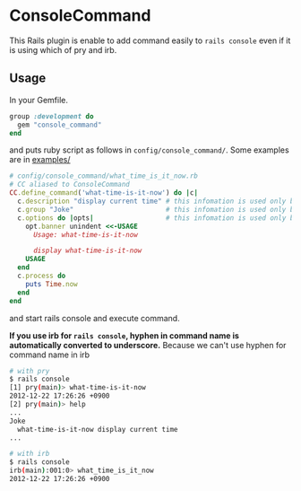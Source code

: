 
# ConsoleCommand

This Rails plugin is enable to add command easily to `rails console` even if it is using which of pry and irb.

## Usage

In your Gemfile.

```ruby
group :development do
  gem "console_command"
end
```

and puts ruby script as follows in `config/console_command/`. Some examples are in [examples/](https://github.com/ToQoz/console_command/tree/master/examples)

```ruby
# config/console_command/what_time_is_it_now.rb
# CC aliased to ConsoleCommand
CC.define_command('what-time-is-it-now') do |c|
  c.description "display current time" # this infomation is used only by pry
  c.group "Joke"                       # this infomation is used only by pry
  c.options do |opts|                  # this infomation is used only by pry
    opt.banner unindent <<-USAGE
      Usage: what-time-is-it-now

      display what-time-is-it-now
    USAGE
  end
  c.process do
    puts Time.now
  end
end
```

and start rails console and execute command.

**If you use irb for `rails console`, hyphen in command name is automatically converted to underscore.** Because we can't use hyphen for command name in irb

```sh
# with pry
$ rails console
[1] pry(main)> what-time-is-it-now
2012-12-22 17:26:26 +0900
[2] pry(main)> help
...
Joke
  what-time-is-it-now display current time
...

# with irb
$ rails console
irb(main):001:0> what_time_is_it_now
2012-12-22 17:26:26 +0900
```
